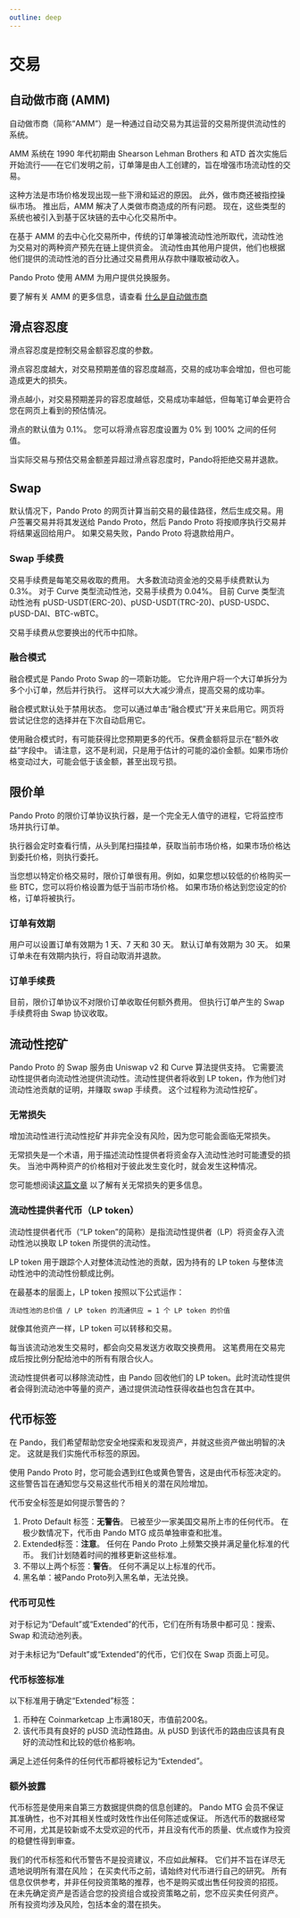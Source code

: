 ```yaml
---
outline: deep
---
```


# 交易

## 自动做市商 (AMM)

自动做市商（简称“AMM”）是一种通过自动交易为其运营的交易所提供流动性的系统。

AMM 系统在 1990 年代初期由 Shearson Lehman Brothers 和 ATD 首次实施后开始流行——在它们发明之前，订单簿是由人工创建的，旨在增强市场流动性的交易。

这种方法是市场价格发现出现一些下滑和延迟的原因。 此外，做市商还被指控操纵市场。 推出后，AMM 解决了人类做市商造成的所有问题。 现在，这些类型的系统也被引入到基于区块链的去中心化交易所中。

在基于 AMM 的去中心化交易所中，传统的订单簿被流动性池所取代，流动性池为交易对的两种资产预先在链上提供资金。 流动性由其他用户提供，他们也根据他们提供的流动性池的百分比通过交易费用从存款中赚取被动收入。

Pando Proto 使用 AMM 为用户提供兑换服务。

要了解有关 AMM 的更多信息，请查看 [什么是自动做市商](https://coinmarketcap.com/alexandria/glossary/automated-market-maker-amm)

## 滑点容忍度

滑点容忍度是控制交易金额容忍度的参数。

滑点容忍度越大，对交易预期差值的容忍度越高，交易的成功率会增加，但也可能造成更大的损失。

滑点越小，对交易预期差异的容忍度越低，交易成功率越低，但每笔订单会更符合您在网页上看到的预估情况。

滑点的默认值为 0.1%。 您可以将滑点容忍度设置为 0% 到 100% 之间的任何值。

当实际交易与预估交易金额差异超过滑点容忍度时，Pando将拒绝交易并退款。

## Swap

默认情况下，Pando Proto 的网页计算当前交易的最佳路径，然后生成交易。用户签署交易并将其发送给 Pando Proto，然后 Pando Proto 将按顺序执行交易并将结果返回给用户。 如果交易失败，Pando Proto 将退款给用户。

### Swap 手续费

交易手续费是每笔交易收取的费用。 大多数流动资金池的交易手续费默认为 0.3%。 对于 Curve 类型流动性池，交易手续费为 0.04%。 目前 Curve 类型流动性池有 pUSD-USDT(ERC-20)、pUSD-USDT(TRC-20)、pUSD-USDC、pUSD-DAI、BTC-wBTC。

交易手续费从您要换出的代币中扣除。

### 融合模式

融合模式是 Pando Proto Swap 的一项新功能。 它允许用户将一个大订单拆分为多个小订单，然后并行执行。 这样可以大大减少滑点，提高交易的成功率。

融合模式默认处于禁用状态。 您可以通过单击“融合模式”开关来启用它。网页将尝试记住您的选择并在下次自动启用它。

使用融合模式时，有可能获得比您预期更多的代币。保费金额将显示在“额外收益”字段中。 请注意，这不是利润，只是用于估计的可能的溢价金额。如果市场价格变动过大，可能会低于该金额，甚至出现亏损。

## 限价单

Pando Proto 的限价订单协议执行器，是一个完全无人值守的进程，它将监控市场并执行订单。

执行器会定时查看行情，从头到尾扫描挂单，获取当前市场价格，如果市场价格达到委托价格，则执行委托。

当您想以特定价格交易时，限价订单很有用。例如，如果您想以较低的价格购买一些 BTC，您可以将价格设置为低于当前市场价格。 如果市场价格达到您设定的价格，订单将被执行。

### 订单有效期

用户可以设置订单有效期为 1 天、7 天和 30 天。 默认订单有效期为 30 天。 如果订单未在有效期内执行，将自动取消并退款。

### 订单手续费

目前，限价订单协议不对限价订单收取任何额外费用。 但执行订单产生的 Swap 手续费将由 Swap 协议收取。

## 流动性挖矿

Pando Proto 的 Swap 服务由 Uniswap v2 和 Curve 算法提供支持。 它需要流动性提供者向流动性池提供流动性。流动性提供者将收到 LP token，作为他们对流动性池贡献的证明，并赚取 swap 手续费。 这个过程称为流动性挖矿。

### 无常损失

增加流动性进行流动性挖矿并非完全没有风险，因为您可能会面临无常损失。

无常损失是一个术语，用于描述流动性提供者将资金存入流动性池时可能遭受的损失。 当池中两种资产的价格相对于彼此发生变化时，就会发生这种情况。

您可能想阅读[这篇文章](https://blog.bancor.network/beginners-guide-to-getting-rekt-by-impermanent-loss-7c9510cb2f22) 以了解有关无常损失的更多信息。


### 流动性提供者代币（LP token）

流动性提供者代币（“LP token”的简称）是指流动性提供者（LP）将资金存入流动性池以换取 LP token 所提供的流动性。

LP token 用于跟踪个人对整体流动性池的贡献，因为持有的 LP token 与整体流动性池中的流动性份额成比例。

在最基本的层面上，LP token 按照以下公式运作：

`流动性池的总价值 / LP token 的流通供应 = 1 个 LP token 的价值`

就像其他资产一样，LP token 可以转移和交易。

每当该流动池发生交易时，都会向交易发送方收取交换费用。 这笔费用在交易完成后按比例分配给池中的所有有限合伙人。

流动性提供者可以移除流动性，由 Pando 回收他们的 LP token。此时流动性提供者会得到流动池中等量的资产，通过提供流动性获得收益也包含在其中。

## 代币标签

在 Pando，我们希望帮助您安全地探索和发现资产，并就这些资产做出明智的决定。 这就是我们实施代币标签的原因。

使用 Pando Proto 时，您可能会遇到红色或黄色警告，这是由代币标签决定的。 这些警告旨在通知您与交易这些代币相关的潜在风险增加。

代币安全标签是如何提示警告的？

1. Proto Default 标签：**无警告**。 已被至少一家美国交易所上市的任何代币。 在极少数情况下，代币由 Pando MTG 成员单独审查和批准。
2. Extended标签：**注意**。 任何在 Pando Proto 上频繁交换并满足量化标准的代币。 我们计划随着时间的推移更新这些标准。
3. 不带以上两个标签：**警告**。 任何不满足以上标准的代币。
4. 黑名单：被Pando Proto列入黑名单，无法兑换。

### 代币可见性

对于标记为“Default”或“Extended”的代币，它们在所有场景中都可见：搜索、Swap 和流动池列表。

对于未标记为“Default”或“Extended”的代币，它们仅在 Swap 页面上可见。

### 代币标签标准

以下标准用于确定“Extended”标签：

1. 币种在 Coinmarketcap 上市满180天，市值前200名。
2. 该代币具有良好的 pUSD 流动性路由。从 pUSD 到该代币的路由应该具有良好的流动性和比较的低价格影响。

满足上述任何条件的任何代币都将被标记为“Extended”。

### 额外披露

代币标签是使用来自第三方数据提供商的信息创建的。 Pando MTG 会员不保证其准确性，也不对其相关性或时效性作出任何陈述或保证。 所选代币的数据经常不可用，尤其是较新或不太受欢迎的代币，并且没有代币的质量、优点或作为投资的稳健性得到审查。

我们的代币标签和代币警告不是投资建议，不应如此解释。 它们并不旨在详尽无遗地说明所有潜在风险； 在买卖代币之前，请始终对代币进行自己的研究。 所有信息仅供参考，并非任何投资策略的推荐，也不是购买或出售任何投资的招揽。 在未先确定资产是否适合您的投资组合或投资策略之前，您不应买卖任何资产。 所有投资均涉及风险，包括本金的潜在损失。